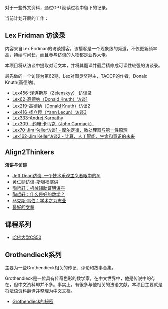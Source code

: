 对于一些外文资料，通过GPT阅读过程中留下的记录。

当前计划开展的工作：

## Lex Fridman 访谈录

内容来自Lex Fridman的访谈播客。该播客是一个现象级的频道，不仅更新频率高，持续时间长，而且参与访谈的人物都是业界大佬。

本项目将从访谈中提取对话文本，并将其翻译并最后精修成可读性较强的访谈录。

最先做的一个访谈为第62期，Lex对图灵奖得主，TAOCP的作者，Donald Knuth(高德纳)。

- [Lex456-泽连斯基（Zelenskyy） 访谈录](../油管笔记/LexFridman/Lex456-泽连斯基（Zelenskyy）%20访谈录.md)
- [Lex62-高德纳（Donald Knuth）访谈1](../油管笔记/LexFridman/Lex62-高德纳（Donald%20Knuth）访谈1.md)
- [Lex219-高德纳（Donald Knuth）访谈2](../油管笔记/LexFridman/Lex219-高德纳（Donald%20Knuth）访谈2.md)
- [Lex416-杨立昆（Yann Lecun）访谈3](../油管笔记/LexFridman/Lex416-杨立昆（Yann%20Lecun）访谈3.md)
- [Lex333-Andrej Karpathy](../油管笔记/LexFridman/Lex333-Andrej%20Karpathy.md)
- [Lex309 - 约翰·卡马克（John Carmack）](../油管笔记/LexFridman/Lex309%20-%20约翰·卡马克（John%20Carmack）.md)
- [Lex70-Jim Keller访谈1 - 摩尔定律、微处理器与第一性原理](../油管笔记/LexFridman/Lex70-Jim%20Keller访谈1%20-%20摩尔定律、微处理器与第一性原理.md)
- [Lex162-Jim Keller访谈2 - 计算、人工智能、生命和意识的未来](../油管笔记/LexFridman/Lex162-Jim%20Keller访谈2%20-%20计算、人工智能、生命和意识的未来.md)


## Align2Thinkers

**演讲与访谈**
- [Jeff Dean访谈: 一个技术乐观主义者眼中的AI](Align2Thinkers/JeffDean/一个技术乐观主义者眼中的AI%20-%20Jeff%20Dean访谈.md)
- [黄仁勋访谈-斯坦福演讲](Companies/Jensen_Huang_Stanford.md)
- [陶哲轩：机械辅助证明讲座](Align2Thinkers/TerenceTao/Terence_Tao_MAP.md)
- [陶哲轩：什么是好的数学？](Align2Thinkers/菲尔兹计划/TerenceTao/Terence_Tao_Good_Math.md)
- [马克斯·韦伯：学术之为志业](Align2Thinkers/MaxWebber/学术之为志业.md)
- [最好的文章](Align2Thinkers/PaulGraham/最好的文章.md)


## 课程系列

- [哈佛大学CS50](../油管笔记/Courses/CS50/readme.md)

## Grothendieck系列

主要为一些Grothendieck相关的传记、评论和故事合集。

Grothendieck是一位具有传奇色彩的数学家，在中文世界中，他是传说中的存在，但中文资料却并不多。事实上，有很多与他相关的法语文献。本项目主要就是将法语资料翻译并整理为中文文档。

- [Grothendieck的秘密](Align2Thinkers/菲尔兹计划/Grothendieck/Grothendieck的秘密.md)


